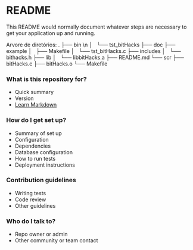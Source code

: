 # README #

This README would normally document whatever steps are necessary to get your application up and running.

Arvore de diretórios:
.
├── bin \n
│   └── tst_bitHacks
├── doc
├── example
│   ├── Makefile
│   └── tst_bitHacks.c
├── includes
│   └── bithacks.h
├── lib
│   └── libbitHacks.a
├── README.md
└── scr
    ├── bitHacks.c
    ├── bitHacks.o
    └── Makefile


### What is this repository for? ###

* Quick summary
* Version
* [Learn Markdown](https://bitbucket.org/tutorials/markdowndemo)

### How do I get set up? ###

* Summary of set up
* Configuration
* Dependencies
* Database configuration
* How to run tests
* Deployment instructions

### Contribution guidelines ###

* Writing tests
* Code review
* Other guidelines

### Who do I talk to? ###

* Repo owner or admin
* Other community or team contact